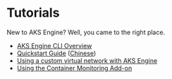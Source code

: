 # Tutorials

New to AKS Engine? Well, you came to the right place.

- [AKS Engine CLI Overview](cli-overview.md)
- [Quickstart Guide](quickstart.md) ([Chinese](quickstart.zh-CN.md))
- [Using a custom virtual network with AKS Engine](custom-vnet.md)
- [Using the Container Monitoring Add-on](containermonitoringaddon.md)
